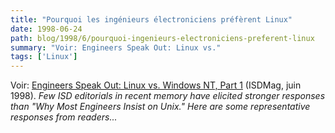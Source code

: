 ```yaml
---
title: "Pourquoi les ingénieurs électroniciens préfèrent Linux"
date: 1998-06-24
path: blog/1998/6/pourquoi-ingenieurs-electroniciens-preferent-linux
summary: "Voir: Engineers Speak Out: Linux vs."
tags: ['Linux']
---
```


<P>
Voir: <A HREF="http://www.isdmag.com/Editorial/1998/CoverStory9807.html">Engineers Speak Out: Linux vs. Windows NT, Part 1</A> (ISDMag, juin
1998).
<EM>Few ISD editorials in recent memory have elicited stronger responses
than "Why Most Engineers Insist on Unix." Here are some representative
responses from readers...</EM>
</P>



